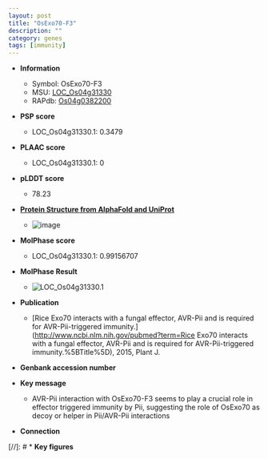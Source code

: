 ```yaml
---
layout: post
title: "OsExo70-F3"
description: ""
category: genes
tags: [immunity]
---
```


* **Information**  
    + Symbol: OsExo70-F3  
    + MSU: [LOC_Os04g31330](http://rice.plantbiology.msu.edu/cgi-bin/ORF_infopage.cgi?orf=LOC_Os04g31330)  
    + RAPdb: [Os04g0382200](http://rapdb.dna.affrc.go.jp/viewer/gbrowse_details/irgsp1?name=Os04g0382200)  

* **PSP score**  
    + LOC_Os04g31330.1: 0.3479 

* **PLAAC score**  
    + LOC_Os04g31330.1: 0 

* **pLDDT score**
    + 78.23

* **[Protein Structure from AlphaFold and UniProt](https://www.uniprot.org/uniprotkb/Q7XVB9/entry#structure)**
    + ![image](https://ricepsp.github.io/images/Q7/AF-Q7XVB9-F1.png)

* **MolPhase score**
    + LOC_Os04g31330.1: 0.99156707

* **MolPhase Result**
    + ![LOC_Os04g31330.1](https://304243504.github.io/Pictures/LOC_Os04g/LOC_Os04g31330.1.png)

* **Publication**  
    + [Rice Exo70 interacts with a fungal effector, AVR-Pii and is required for AVR-Pii-triggered immunity.](http://www.ncbi.nlm.nih.gov/pubmed?term=Rice Exo70 interacts with a fungal effector, AVR-Pii and is required for AVR-Pii-triggered immunity.%5BTitle%5D), 2015, Plant J.

* **Genbank accession number**  

* **Key message**  
    + AVR-Pii interaction with OsExo70-F3 seems to play a crucial role in effector triggered immunity by Pii, suggesting the role of OsExo70 as decoy or helper in Pii/AVR-Pii interactions

* **Connection**  

[//]: # * **Key figures**  


